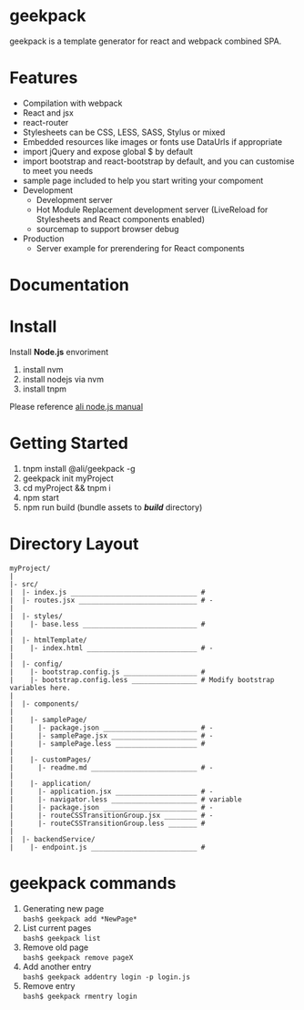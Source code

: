# geekpack

geekpack is a template generator for react and webpack combined SPA.

# Features
* Compilation with webpack
* React and jsx
* react-router
* Stylesheets can be CSS, LESS, SASS, Stylus or mixed
* Embedded resources like images or fonts use DataUrls if appropriate
* import jQuery and expose global $ by default
* import bootstrap and react-bootstrap by default, and you can customise to meet you needs
* sample page included to help you start writing your compoment 
* Development
  * Development server
  * Hot Module Replacement development server (LiveReload for Stylesheets and React components enabled)
  * sourcemap to support browser debug
* Production
  * Server example for prerendering for React components
  
# Documentation


# Install

Install **Node.js** envoriment  
1. install nvm  
2. install nodejs via nvm  
3. install tnpm  

Please reference [ali node.js manual](http://node.alibaba-inc.com/env/README.html?spm=0.0.0.0.QpL0Ll)  

# Getting Started

1. tnpm install @ali/geekpack -g
2. geekpack init myProject
3. cd myProject && tnpm i
4. npm start
5. npm run build (bundle assets to __*build*__ directory)

# Directory Layout
````
myProject/
|
|- src/
|  |- index.js _______________________________ # 
|  |- routes.jsx _____________________________ # -
|
|  |- styles/
|    |- base.less ____________________________ # 
|
|  |- htmlTemplate/
|    |- index.html ___________________________ # -
|
|  |- config/
|    |- bootstrap.config.js __________________ # 
|    |- bootstrap.config.less ________________ # Modify bootstrap variables here.
|
|  |- components/
|
|    |- samplePage/
|      |- package.json _______________________ # -
|      |- samplePage.jsx _____________________ # -
|      |- samplePage.less ____________________ # 
|
|    |- customPages/
|      |- readme.md __________________________ # -
|
|    |- application/
|      |- application.jsx ____________________ # -
|      |- navigator.less _____________________ # variable
|      |- package.json _______________________ # -
|      |- routeCSSTransitionGroup.jsx ________ # -
|      |- routeCSSTransitionGroup.less _______ # 
|
|  |- backendService/
|    |- endpoint.js __________________________ # 
````
# geekpack commands
1. Generating new page  
  ```bash$ geekpack add *NewPage*```  
2. List current pages  
  ```bash$ geekpack list```
3. Remove old page  
  ```bash$ geekpack remove pageX```
4. Add another entry  
  ```bash$ geekpack addentry login -p login.js```  
5. Remove entry  
  ```bash$ geekpack rmentry login```  
